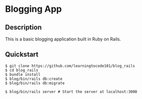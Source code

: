 # Blogging App

## Description

This is a basic blogging application built in Ruby on Rails.

## Quickstart
```
$ git clone https://github.com/learningtocode101/blog_rails
$ cd blog_rails
$ bundle install
$ blog/bin/rails db:create
$ blog/bin/rails db:migrate

$ blog/bin/rails server # Start the server at localhost:3000
```

